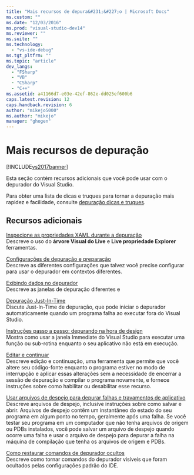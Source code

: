 ```yaml
---
title: "Mais recursos de depura&#231;&#227;o | Microsoft Docs"
ms.custom: ""
ms.date: "12/03/2016"
ms.prod: "visual-studio-dev14"
ms.reviewer: ""
ms.suite: ""
ms.technology: 
  - "vs-ide-debug"
ms.tgt_pltfrm: ""
ms.topic: "article"
dev_langs: 
  - "FSharp"
  - "VB"
  - "CSharp"
  - "C++"
ms.assetid: a41166d7-e03e-42ef-862e-dd025ef600b6
caps.latest.revision: 12
caps.handback.revision: 6
author: "mikejo5000"
ms.author: "mikejo"
manager: "ghogen"
---
```

# Mais recursos de depura&#231;&#227;o
[!INCLUDE[vs2017banner](../code-quality/includes/vs2017banner.md)]

Esta seção contém recursos adicionais que você pode usar com o depurador do Visual Studio.  
  
 Para obter uma lista de dicas e truques para tornar a depuração mais rapidez e facilidade, consulte [depuração dicas e truques](http://blogs.msdn.com/b/visualstudio/archive/2015/05/22/debugging-tips-and-tricks.aspx).  
  
## Recursos adicionais  
 [Inspecione as propriedades XAML durante a depuração](../debugger/inspect-xaml-properties-while-debugging.md)  
 Descreve o uso do **árvore Visual do Live** e **Live propriedade Explorer** ferramentas.  
  
 [Configurações de depuração e preparação](../debugger/debugger-settings-and-preparation.md)  
 Descreve as diferentes configurações que talvez você precise configurar para usar o depurador em contextos diferentes.  
  
 [Exibindo dados no depurador](../debugger/viewing-data-in-the-debugger.md)  
 Descreve as janelas de depuração diferentes e  
  
 [Depuração Just\-In\-Time](../debugger/just-in-time-debugging-in-visual-studio.md)  
 Discute Just\-In\-Time de depuração, que pode iniciar o depurador automaticamente quando um programa falha ao executar fora do Visual Studio.  
  
 [Instruções passo a passo: depurando na hora de design](../debugger/walkthrough-debugging-at-design-time.md)  
 Mostra como usar a janela Immediate do Visual Studio para executar uma função ou sub\-rotina enquanto o seu aplicativo não está em execução.  
  
 [Editar e continuar](../debugger/edit-and-continue.md)  
 Descreve edição e continuação, uma ferramenta que permite que você altere seu código\-fonte enquanto o programa estiver no modo de interrupção e aplicar essas alterações sem a necessidade de encerrar a sessão de depuração e compilar o programa novamente, e fornece instruções sobre como habilitar ou desabilitar esse recurso.  
  
 [Usar arquivos de despejo para depurar falhas e travamentos de aplicativo](../debugger/using-dump-files.md)  
 Descreve arquivos de despejo, inclusive instruções sobre como salvar e abrir. Arquivos de despejo contêm um instantâneo do estado do seu programa em algum ponto no tempo, geralmente após uma falha. Se você testar seu programa em um computador que não tenha arquivos de origem ou PDBs instalados, você pode salvar um arquivo de despejo quando ocorre uma falha e usar o arquivo de despejo para depurar a falha na máquina de compilação que tenha os arquivos de origem e PDBs.  
  
 [Como restaurar comandos de depurador ocultos](../debugger/how-to-restore-hidden-debugger-commands.md)  
 Descreve como tornar comandos do depurador visíveis que foram ocultados pelas configurações padrão do IDE.